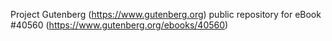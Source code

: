 Project Gutenberg (https://www.gutenberg.org) public repository for eBook #40560 (https://www.gutenberg.org/ebooks/40560)
